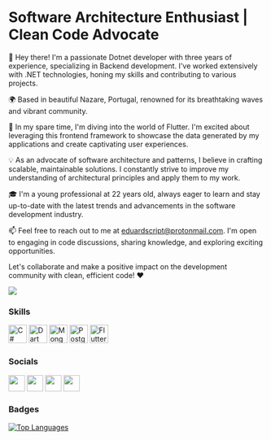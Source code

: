 Software Architecture Enthusiast | Clean Code Advocate
========================================================================================================================================

👋 Hey there! I'm a passionate Dotnet developer with three years of experience, specializing in Backend development. I've worked extensively with .NET technologies, honing my skills and contributing to various projects.

🌍 Based in beautiful Nazare, Portugal, renowned for its breathtaking waves and vibrant community.

🌱 In my spare time, I'm diving into the world of Flutter. I'm excited about leveraging this frontend framework to showcase the data generated by my applications and create captivating user experiences.

💡 As an advocate of software architecture and patterns, I believe in crafting scalable, maintainable solutions. I constantly strive to improve my understanding of architectural principles and apply them to my work.

🎓 I'm a young professional at 22 years old, always eager to learn and stay up-to-date with the latest trends and advancements in the software development industry.

📫 Feel free to reach out to me at eduardscript@protonmail.com. I'm open to engaging in code discussions, sharing knowledge, and exploring exciting opportunities.

Let's collaborate and make a positive impact on the development community with clean, efficient code! ❤️

<a href="https://www.github.com/eduardscript" target="_blank" rel="noreferrer"><img
src="https://img.shields.io/github/followers/eduardscript?logo=github&style=for-the-badge&color=0891b2&labelColor=1c1917" /></a>

### Skills


<p align="left">
<a href="https://docs.microsoft.com/en-us/dotnet/csharp/" target="_blank" rel="noreferrer"><img src="https://raw.githubusercontent.com/danielcranney/readme-generator/main/public/icons/skills/csharp-colored.svg" width="36" height="36" alt="C#" /></a>
<a href="https://dart.dev/" target="_blank" rel="noreferrer"><img src="https://raw.githubusercontent.com/danielcranney/readme-generator/main/public/icons/skills/dart-colored.svg" width="36" height="36" alt="Dart" /></a>
<a href="https://www.mongodb.com/" target="_blank" rel="noreferrer"><img src="https://raw.githubusercontent.com/danielcranney/readme-generator/main/public/icons/skills/mongodb-colored.svg" width="36" height="36" alt="MongoDB" /></a>
<a href="https://www.postgresql.org/" target="_blank" rel="noreferrer"><img src="https://raw.githubusercontent.com/danielcranney/readme-generator/main/public/icons/skills/postgresql-colored.svg" width="36" height="36" alt="PostgreSQL" /></a>
<a href="https://flutter.dev/" target="_blank" rel="noreferrer"><img src="https://raw.githubusercontent.com/danielcranney/readme-generator/main/public/icons/skills/flutter-colored.svg" width="36" height="36" alt="Flutter" /></a>
</p>


### Socials

<p align="left"> <a href="https://www.github.com/eduardscript" target="_blank" rel="noreferrer"><img src="https://raw.githubusercontent.com/danielcranney/readme-generator/main/public/icons/socials/github.svg" width="32" height="32" /></a> <a href="http://www.instagram.com/eduardfcarvalho" target="_blank" rel="noreferrer"><img src="https://raw.githubusercontent.com/danielcranney/readme-generator/main/public/icons/socials/instagram.svg" width="32" height="32" /></a> <a href="https://www.linkedin.com/in/edscript" target="_blank" rel="noreferrer"><img src="https://raw.githubusercontent.com/danielcranney/readme-generator/main/public/icons/socials/linkedin.svg" width="32" height="32" /></a> <a href="https://www.stackoverflow.com/users/eduardscript" target="_blank" rel="noreferrer"><img src="https://raw.githubusercontent.com/danielcranney/readme-generator/main/public/icons/socials/stackoverflow.svg" width="32" height="32" /></a></p>

### Badges

<a href="https://github.com/eduardscript" align="left"><img src="https://github-readme-stats.vercel.app/api/top-langs/?username=eduardscript&langs_count=10&title_color=0891b2&text_color=ffffff&icon_color=0891b2&bg_color=1c1917&hide_border=true&locale=en&custom_title=Top%20%Languages" alt="Top Languages" /></a>
